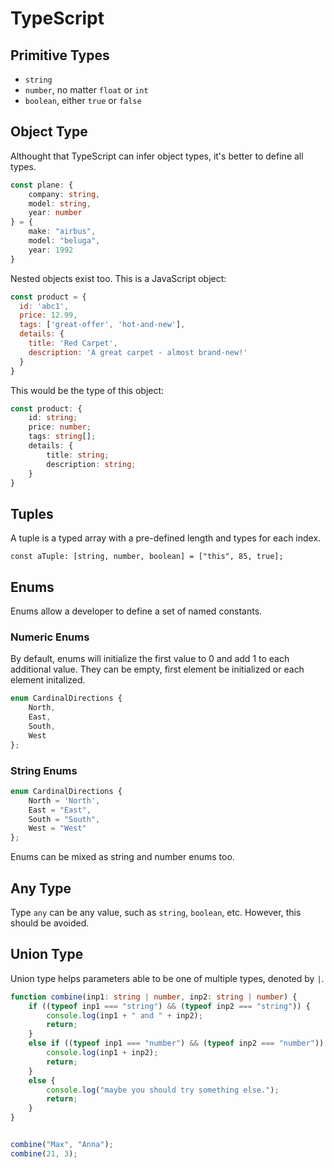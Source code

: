 # TypeScript

## Primitive Types

- `string`
- `number`, no matter `float` or `int`
- `boolean`, either `true` or `false`

## Object Type

Althought that TypeScript can infer object types, it's better to define all types.

```typescript
const plane: {
    company: string,
    model: string,
    year: number
} = {
    make: "airbus",
    model: "beluga",
    year: 1992
}
```

Nested objects exist too. This is a JavaScript object:

```js
const product = {
  id: 'abc1',
  price: 12.99,
  tags: ['great-offer', 'hot-and-new'],
  details: {
    title: 'Red Carpet',
    description: 'A great carpet - almost brand-new!'
  }
}
```

This would be the type of this object:

```typescript
const product: {
    id: string;
    price: number;
    tags: string[];
    details: {
        title: string;
        description: string;
    }
}
```

## Tuples

A tuple is a typed array with a pre-defined length and types for each index.

`const aTuple: [string, number, boolean] = ["this", 85, true];`

## Enums

Enums allow a developer to define a set of named constants.

### Numeric Enums

By default, enums will initialize the first value to 0 and add 1 to each additional value. They can be empty, first element be initialized or each element initalized.

```typescript
enum CardinalDirections {
    North,
    East,
    South,
    West
};
```

### String Enums

```typescript
enum CardinalDirections {
    North = 'North',
    East = "East",
    South = "South",
    West = "West"
};
```

Enums can be mixed as string and number enums too.

## Any Type

Type `any` can be any value, such as `string`, `boolean`, etc. However, this should be avoided.

## Union Type

Union type helps parameters able to be one of multiple types, denoted by `|`.

```typescript
function combine(inp1: string | number, inp2: string | number) {
    if ((typeof inp1 === "string") && (typeof inp2 === "string")) {
        console.log(inp1 + " and " + inp2);
        return;
    }
    else if ((typeof inp1 === "number") && (typeof inp2 === "number")) {
        console.log(inp1 + inp2);
        return;
    }
    else {
        console.log("maybe you should try something else.");
        return;
    }
}


combine("Max", "Anna");
combine(21, 3);
```
